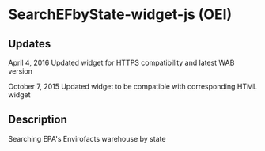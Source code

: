 # SearchEFbyState-widget-js (OEI)

## Updates
April 4, 2016
Updated widget for HTTPS compatibility and latest WAB version

October 7, 2015
Updated widget to be compatible with corresponding HTML widget

## Description
Searching EPA's Envirofacts warehouse by state
